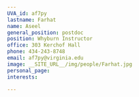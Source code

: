 ```yaml
---
UVA_id: af7py
lastname: Farhat
name: Aseel
general_position: postdoc
position: Whyburn Instructor
office: 303 Kerchof Hall
phone: 434-243-8748
email: af7py@virginia.edu
image: __SITE_URL__/img/people/Farhat.jpg
personal_page:
interests:

---
```

